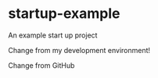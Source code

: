 # startup-example
An example start up project

Change from my development environment!

Change from GitHub
